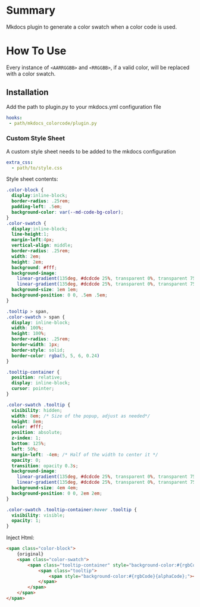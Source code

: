 # Summary
Mkdocs plugin to generate a color swatch when a color code is used.

# How To Use
Every instance of `<AARRGGBB>` and `<RRGGBB>`, if a valid color, will be replaced with a color swatch.
## Installation 
Add the path to plugin.py to your mkdocs.yml configuration file
``` yml
hooks:
 - path/mkdocs_colorcode/plugin.py
```
### Custom Style Sheet
A custom style sheet needs to be added to the mkdocs configuration
``` yml
extra_css:
  - path/to/style.css
```

Style sheet contents:
``` css
.color-block {
  display:inline-block;
  border-radius: .25rem;
  padding-left: .5em;
  background-color: var(--md-code-bg-color);
}
.color-swatch {
  display:inline-block; 
  line-height:1;
  margin-left:4px; 
  vertical-align: middle; 
  border-radius: .25rem;
  width: 2em;
  height: 2em; 
  background: #fff;
  background-image: 
    linear-gradient(135deg, #dcdcde 25%, transparent 0%, transparent 75%, #dcdcde 0%),
    linear-gradient(135deg, #dcdcde 25%, transparent 0%, transparent 75%, #dcdcde 0%);
  background-size: 1em 1em;
  background-position: 0 0, .5em .5em;
}

.tooltip > span,
.color-swatch > span {
  display: inline-block;
  width: 100%;
  height: 100%;
  border-radius: .25rem;
  border-width: 1px;
  border-style: solid;
  border-color: rgba(5, 5, 6, 0.24)
}

.tooltip-container {
  position: relative;
  display: inline-block;
  cursor: pointer;
}

.color-swatch .tooltip { 
  visibility: hidden;
  width: 8em; /* Size of the popup, adjust as needed*/
  height: 8em;
  color: #fff;
  position: absolute;
  z-index: 1;
  bottom: 125%;
  left: 50%;
  margin-left: -4em; /* Half of the width to center it */
  opacity: 0; 
  transition: opacity 0.3s;
  background-image: 
    linear-gradient(135deg, #dcdcde 25%, transparent 0%, transparent 75%, #dcdcde 0%),
    linear-gradient(135deg, #dcdcde 25%, transparent 0%, transparent 75%, #dcdcde 0%);
  background-size: 4em 4em;
  background-position: 0 0, 2em 2em;
}

.color-swatch .tooltip-container:hover .tooltip {
  visibility: visible;
  opacity: 1;
}
```

Inject Html:
``` html
<span class="color-block">
    {original}
    <span class="color-swatch">
        <span class="tooltip-container" style="background-color:#{rgbCode}{alphaCode};">
            <span class="tooltip">
                <span style="background-color:#{rgbCode}{alphaCode};"></span>
            </span>
        </span>
    </span>
</span>
```